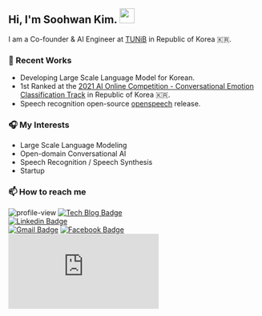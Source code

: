 ## Hi, I'm Soohwan Kim. <img src="https://h5p.org/sites/default/files/h5p/content/295752/images/file-5b73018c5fa4b.gif" width="30px">   
  
I am a Co-founder & AI Engineer at [TUNiB](http://www.tunib.ai/) in Republic of Korea 🇰🇷.  
  
### 🚀  Recent Works
  
- Developing Large Scale Language Model for Korean.
- 1st Ranked at the [2021 AI Online Competition - Conversational Emotion Classification Track](https://www.aiconnect.kr/main/competition/detail/194/competitionInfo) in Republic of Korea 🇰🇷.  
- Speech recognition open-source [openspeech](https://github.com/openspeech-team/openspeech) release.
  
### 🎧  My Interests

- Large Scale Language Modeling
- Open-domain Conversational AI
- Speech Recognition / Speech Synthesis
- Startup
  
### 📫 How to reach me
  
![profile-view](https://komarev.com/ghpvc/?username=sooftware)
[![Tech Blog Badge](http://img.shields.io/badge/-Tech%20blog-black?style=flat-square&logo=github)](https://blog.naver.com/sooftware)	
[![Linkedin Badge](https://img.shields.io/badge/-LinkedIn-blue?style=flat-square&logo=Linkedin&logoColor=white&link=https://www.linkedin.com/in/Soo-hwan/)](https://www.linkedin.com/in/Soo-hwan/)	
[![Gmail Badge](https://img.shields.io/badge/Gmail-d14836?style=flat-square&logo=Gmail&logoColor=white&link=mailto:sh951011@gmail.com)](mailto:sh951011@gmail.com)
[![Facebook Badge](https://img.shields.io/badge/facebook-1877f2?style=flat-square&logo=facebook&logoColor=white&link=https://www.facebook.com/sooftware95)](https://www.facebook.com/sooftware95)
[![google-site](https://img.shields.io/badge/Résumé-blue?style=flat-square&logo=LaTex&logoColor=white&link=mailto:sh951011@gmail.com)](https://sites.google.com/view/sooftware)
